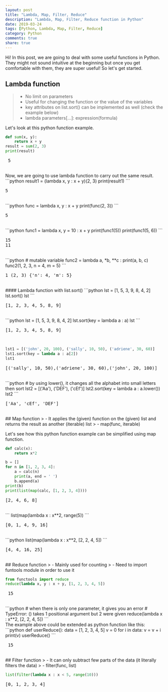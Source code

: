 ```yaml
---
layout: post
title: "Lambda, Map, Filter, Reduce"
description: "Lambda, Map, Filter, Reduce function in Python"
date: 2019-03-24
tags: [Python, Lambda, Map, Filter, Reduce]
category: Python
comments: true
share: true
---
```


Hi! 
In this post, we are going to deal with some useful functions in Python. They might not sound intuitive at the beginning but once you get comfortable with them, they are super useful! 
So let's get started.

## Lambda function
> - No limit on parameters
> - Useful for changing the function or the value of the variables
> - key attributes on list.sort() can be implemented as well (check the example below)
> - lambda parameters[...]: expression(formula)

Let's look at this python function example.
```python 
def sum(x, y):
	return x + y
result = sum(2, 3)
print(result)
```
<pre class="output">
 5 </pre>
<br>
Now, we are going to use lambda function to carry out the same result.
```python
result1 = (lambda x, y : x + y)(2, 3)
print(result1)
```
<pre class="output">
5 </pre> 
<br>
```python
func = lambda x, y : x + y
print(func(2, 3))
```
<pre class="output">
5 </pre>
<br>
```python
func1 = lambda x, y = 10 : x + y
print(func1(5))
print(func1(5, 6))
```
<pre class="output">
15
11 </pre>
<br>
```python
# mutable variable
func2 = lambda a, *b, **c : print(a, b, c)
func2(1, 2, 3, n = 4, m = 5)
```
<pre class="output">
1 (2, 3) {'n': 4, 'm': 5} </pre>
<br>
#### Lambda function with list.sort()
```python
lst = [1, 5, 3, 9, 8, 4, 2]
lst.sort()
lst
```
<pre class="output">
[1, 2, 3, 4, 5, 8, 9] </pre>
<br>
```python
lst = [1, 5, 3, 9, 8, 4, 2]
lst.sort(key = lambda a : a)
lst
```
<pre class="output">
[1, 2, 3, 4, 5, 8, 9] </pre>
<br>

```python 
lst1 = [('john', 20, 100), ('sally', 10, 50), ('adriene', 30, 60)]
lst1.sort(key = lambda a : a[2])
lst1
```
<pre class="output">
[('sally', 10, 50),('adriene', 30, 60),('john', 20, 100)] </pre>
<br>
```python
# by using lower(), it changes all the alphabet into small letters then sort
lst2 = [('Aa'), ('DEF'), ('cEf')]
lst2.sort(key = lambda a : a.lower())
lst2
```
<pre class="output">
['Aa', 'cEf', 'DEF'] </pre>
<br>
## Map function
> - It applies the (given) function on the (given) list and returns the result as another (iterable) list
> - map(func, iterable)

Let's see how this python function example can be simplified using map function.
```python
def calc(x):
	return x*2

b = []
for n in [1, 2, 3, 4]:
	a = calc(n)
	print(a, end = ' ')
	b.append(a)
print(b)
print(list(map(calc, [1, 2, 3, 4])))
```
<pre class="output">
[2, 4, 6, 8] 
</pre>
<br>
``` 
list(map(lambda x : x**2, range(5))
```
<pre class="output">
[0, 1, 4, 9, 16] </pre>
<br>
```python
list(map(lambda x : x**2, [2, 2, 4, 5])
```
<pre class="output">
[4, 4, 16, 25] </pre>
<br>
## Reduce function
> - Mainly used for counting
> - Need to import funtools module in order to use it

```python
from functools import reduce
reduce(lambda x, y : x + y, [1, 2, 3, 4, 5])
```
<pre class="output"> 15 </pre>
<br>
```python
# when there is only one parameter, it gives you an error
# TypeError: <lambda>() takes 1 positional argument but 2 were given 
reduce(lambda x : x**2, [2, 2, 4, 5])
```
<br>
The example above could be extended as python function like this:
```python
def userReduce():
	data = [1, 2, 3, 4, 5]
	v = 0
	for i in data:
		v = v + i
	print(v)
userReduce()
```
<pre class="output"> 15 </pre>
<br>
## Filter function
> - It can only subtract few parts of the data (it literally filters the data)
> - filter(func, list)

```python
list(filter(lambda x : x < 5, range(10)))
```
<pre class="output">
[0, 1, 2, 3, 4] </pre>
